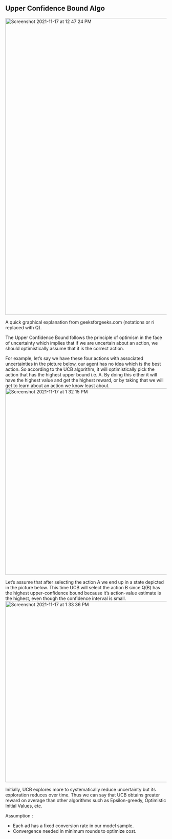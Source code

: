 ## Upper Confidence Bound Algo ##


<img width="926" alt="Screenshot 2021-11-17 at 12 47 24 PM" src="https://user-images.githubusercontent.com/61674750/142153749-cb4c572f-6e97-49d1-8662-8be3be7e97d5.png">  
  


A quick graphical explanation from geeksforgeeks.com (notations or ri replaced with Q).  

  The Upper Confidence Bound follows the principle of optimism in the face of uncertainty which implies that if we are uncertain about an action, we should optimistically assume that it is the correct action.  

For example, let’s say we have these four actions with associated uncertainties in the picture below, our agent has no idea which is the best action. So according to the UCB algorithm, it will optimistically pick the action that has the highest upper bound i.e. A. By doing this either it will have the highest value and get the highest reward, or by taking that we will get to learn about an action we know least about.  
<img width="582" alt="Screenshot 2021-11-17 at 1 32 15 PM" src="https://user-images.githubusercontent.com/61674750/142159703-65d8ac07-3bfe-48c3-ac8a-10858d3f63da.png">

Let’s assume that after selecting the action A we end up in a state depicted in the picture below. This time UCB will select the action B since Q(B) has the highest upper-confidence bound because it’s action-value estimate is the highest, even though the confidence interval is small.  
<img width="565" alt="Screenshot 2021-11-17 at 1 33 36 PM" src="https://user-images.githubusercontent.com/61674750/142159849-ce186784-bf73-4e37-91f7-3109b71e3700.png">


Initially, UCB explores more to systematically reduce uncertainty but its exploration reduces over time. Thus we can say that UCB obtains greater reward on average than other algorithms such as Epsilon-greedy, Optimistic Initial Values, etc.


Assumption :  
- Each ad has a fixed conversion rate in our model sample.  
- Convergence needed in minimum rounds to optimize cost.
